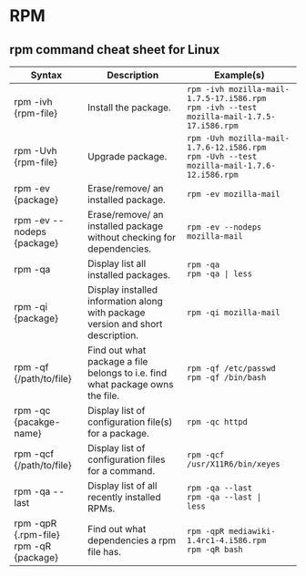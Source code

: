# RPM
## rpm command cheat sheet for Linux
| Syntax | Description                  | Example(s) |
|--------|------------------------------|-----------------------------------------|
|rpm -ivh {rpm-file} | Install the package. | `rpm -ivh mozilla-mail-1.7.5-17.i586.rpm` <br> `rpm -ivh --test mozilla-mail-1.7.5-17.i586.rpm` |
|rpm -Uvh {rpm-file} | Upgrade package. | `rpm -Uvh mozilla-mail-1.7.6-12.i586.rpm` <br> `rpm -Uvh --test mozilla-mail-1.7.6-12.i586.rpm` |
|rpm -ev {package} | Erase/remove/ an installed package. | `rpm -ev mozilla-mail`
|rpm -ev --nodeps {package} | Erase/remove/ an installed package without checking for dependencies. | `rpm -ev --nodeps mozilla-mail` |
|rpm -qa | Display list all installed packages. | ` rpm -qa ` <br> <code>rpm -qa &#124; less </code>
|rpm -qi {package} | Display installed information along with package version and short description. | `rpm -qi mozilla-mail`|
|rpm -qf {/path/to/file} | Find out what package a file belongs to i.e. find what package owns the file. | `rpm -qf /etc/passwd` <br> `rpm -qf /bin/bash` |
|rpm -qc {pacakge-name} | Display list of configuration file(s) for a package. | `rpm -qc httpd`
|rpm -qcf {/path/to/file} | Display list of configuration files for a command. | `rpm -qcf /usr/X11R6/bin/xeyes`
|rpm -qa --last | Display list of all recently installed RPMs. | `rpm -qa --last` <br> <code>rpm -qa --last &#124; less</code>
|rpm -qpR {.rpm-file} <br> rpm -qR {package} | Find out what dependencies a rpm file has. | `rpm -qpR mediawiki-1.4rc1-4.i586.rpm` <br> `rpm -qR bash`
